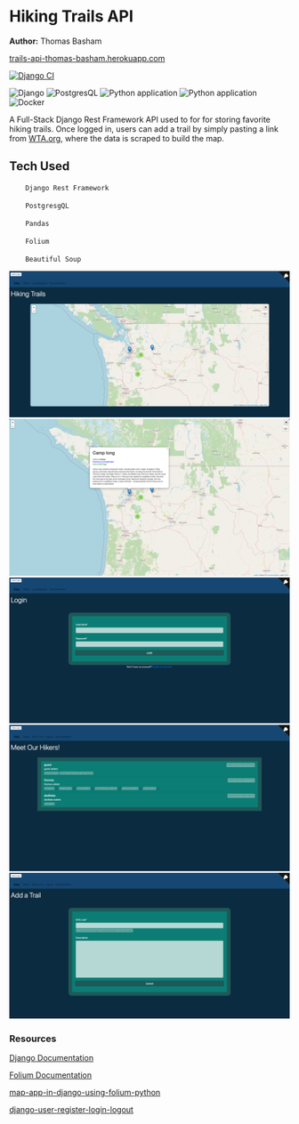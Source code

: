 # Hiking Trails API

**Author:** Thomas Basham

[trails-api-thomas-basham.herokuapp.com](https://trails-api-thomas-basham.herokuapp.com)

[![Django CI](https://github.com/Thomas-Basham/hiking-trails-api/actions/workflows/django.yml/badge.svg)](https://github.com/Thomas-Basham/hiking-trails-api/actions/workflows/django.yml)

![Django](https://img.shields.io/badge/Django-092E20?style=for-the-badge&logo=django&logoColor=white)
![PostgresQL](https://img.shields.io/badge/PostgreSQL-316192?style=for-the-badge&logo=postgresql&logoColor=white)
![Python application](https://img.shields.io/badge/Heroku-430098?style=for-the-badge&logo=heroku&logoColor=white)
![Python application](https://img.shields.io/badge/Bootstrap-563D7C?style=for-the-badge&logo=bootstrap&logoColor=white)
![Docker](https://img.shields.io/badge/docker-%230db7ed.svg?style=for-the-badge&logo=docker&logoColor=white)

A Full-Stack Django Rest Framework API used to for for storing favorite hiking trails.
Once logged in, users can add a trail by simply pasting a link from [WTA.org](https://www.wta.org),
where the data is scraped to build the map.

## Tech Used

        Django Rest Framework

        PostgresgQL

        Pandas
        
        Folium

        Beautiful Soup

<img alt="snap shot" src="static/images/snapshots/snapshot1.png" />
<img alt="snap shot" src="static/images/snapshots/snapshot2.png" />
<img alt="snap shot" src="static/images/snapshots/snapshot4.png" />
<img alt="snap shot" src="static/images/snapshots/snapshot3.png" />
<img alt="snap shot" src="static/images/snapshots/snapshot5.png" />

### Resources

[Django Documentation](https://docs.djangoproject.com/en/4.1/#getting-help)

[Folium Documentation](https://python-visualization.github.io/folium/)

[map-app-in-django-using-folium-python](https://medium.com/@carlosmarcano2704/a-map-app-in-django-using-folium-python-5a63dd72524d)

[django-user-register-login-logout](https://ordinarycoders.com/blog/article/django-user-register-login-logout)
